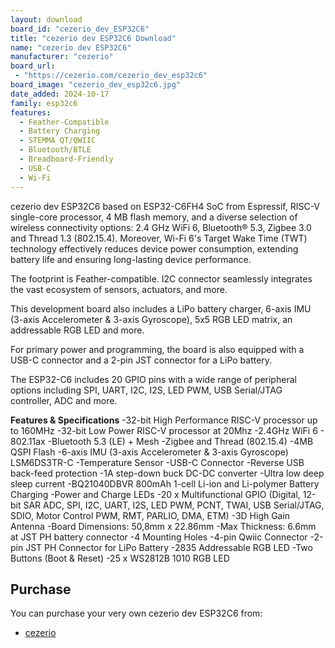 ```yaml
---
layout: download
board_id: "cezerio_dev_ESP32C6"
title: "cezerio dev ESP32C6 Download"
name: "cezerio dev ESP32C6"
manufacturer: "cezerio"
board_url:
 - "https://cezerio.com/cezerio_dev_esp32c6"
board_image: "cezerio_dev_esp32c6.jpg"
date_added: 2024-10-17
family: esp32c6
features:
  - Feather-Compatible
  - Battery Charging
  - STEMMA QT/QWIIC
  - Bluetooth/BTLE
  - Breadboard-Friendly
  - USB-C
  - Wi-Fi
---
```


cezerio dev ESP32C6 based on ESP32-C6FH4 SoC from Espressif, RISC-V single-core processor, 4 MB flash memory, and a diverse selection of wireless connectivity options: 2.4 GHz WiFi 6, Bluetooth® 5.3, Zigbee 3.0 and Thread 1.3 (802.15.4). Moreover, Wi-Fi 6's Target Wake Time (TWT) technology effectively reduces device power consumption, extending battery life and ensuring long-lasting device performance.

The footprint is Feather-compatible. I2C connector seamlessly integrates the vast ecosystem of sensors, actuators, and more.

This development board also includes a LiPo battery charger, 6-axis IMU (3-axis Accelerometer & 3-axis Gyroscope), 5x5 RGB LED matrix, an addressable RGB LED and more.

For primary power and programming, the board is also equipped with a USB-C connector and a 2-pin JST connector for a LiPo battery.

The ESP32-C6 includes 20 GPIO pins with a wide range of peripheral options including SPI, UART, I2C, I2S, LED PWM, USB Serial/JTAG controller, ADC and more.

**Features & Specifications**
-32-bit High Performance RISC-V processor up to 160MHz
-32-bit Low Power RISC-V processor at 20Mhz
-2.4GHz WiFi 6 - 802.11ax
-Bluetooth 5.3 (LE) + Mesh
-Zigbee and Thread (802.15.4)
-4MB QSPI Flash
-6-axis IMU (3-axis Accelerometer & 3-axis Gyroscope) LSM6DS3TR-C
-Temperature Sensor
-USB-C Connector
-Reverse USB back-feed protection
-1A step-down buck DC-DC converter
-Ultra low deep sleep current
-BQ21040DBVR 800mAh 1-cell Li-ion and Li-polymer Battery Charging
-Power and Charge LEDs
-20 x Multifunctional GPIO (Digital, 12-bit SAR ADC, SPI, I2C, UART, I2S, LED PWM, PCNT, TWAI, USB Serial/JTAG, SDIO, Motor Control PWM, RMT, PARLIO, DMA, ETM)
-3D High Gain Antenna
-Board Dimensions: 50,8mm x 22.86mm
-Max Thickness: 6.6mm at JST PH battery connector
-4 Mounting Holes
-4-pin Qwiic Connector
-2-pin JST PH Connector for LiPo Battery
-2835 Addressable RGB LED
-Two Buttons (Boot & Reset)
-25 x WS2812B 1010 RGB LED

## Purchase
You can purchase your very own cezerio dev ESP32C6 from:

* [cezerio](https://cezerio.com/cezerio_dev_esp32c6)
